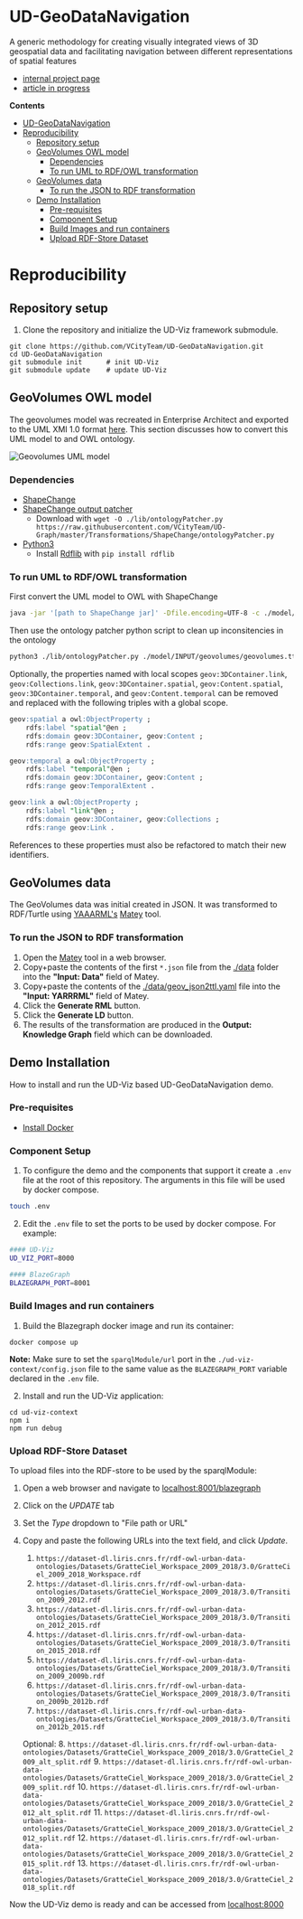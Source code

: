 # UD-GeoDataNavigation
A generic methodology for creating visually integrated views of 3D geospatial data and facilitating navigation between different representations of spatial features

- [internal project page](https://github.com/VCityTeam/VCity/tree/master/Projects/BIM-GIS_integration_diagrams)
- [article in progress](https://github.com/VCityTeam/VCity/tree/master/articles/geospatial_data_integration_CCO_DVA)

**Contents**
- [UD-GeoDataNavigation](#ud-geodatanavigation)
- [Reproducibility](#reproducibility)
  - [Repository setup](#repository-setup)
  - [GeoVolumes OWL model](#geovolumes-owl-model)
    - [Dependencies](#dependencies)
    - [To run UML to RDF/OWL transformation](#to-run-uml-to-rdfowl-transformation)
  - [GeoVolumes data](#geovolumes-data)
    - [To run the JSON to RDF transformation](#to-run-the-json-to-rdf-transformation)
  - [Demo Installation](#demo-installation)
    - [Pre-requisites](#pre-requisites)
    - [Component Setup](#component-setup)
    - [Build Images and run containers](#build-images-and-run-containers)
    - [Upload RDF-Store Dataset](#upload-rdf-store-dataset)

# Reproducibility

## Repository setup
1. Clone the repository and initialize the UD-Viz framework submodule.
```
git clone https://github.com/VCityTeam/UD-GeoDataNavigation.git
cd UD-GeoDataNavigation
git submodule init      # init UD-Viz
git submodule update    # update UD-Viz
```

## GeoVolumes OWL model 
The geovolumes model was recreated in Enterprise Architect and exported to the UML XMI 1.0 format [here](./model/geovolume.xmi).
This section discusses how to convert this UML model to and OWL ontology.

![Geovolumes UML model](./model/geovolumes.png)

### Dependencies 
- [ShapeChange](https://shapechange.net/get-started/)
- [ShapeChange output patcher](https://github.com/VCityTeam/UD-Graph/tree/master/Transformations/ShapeChange#to-run-the-ontology-patcher)
  - Download with `wget -O ./lib/ontologyPatcher.py https://raw.githubusercontent.com/VCityTeam/UD-Graph/master/Transformations/ShapeChange/ontologyPatcher.py`
- [Python3](https://www.python.org/downloads/)
  - Install [Rdflib](https://pypi.org/project/rdflib/) with `pip install rdflib`


### To run UML to RDF/OWL transformation
First convert the UML model to OWL with ShapeChange
```bash
java -jar '[path to ShapeChange jar]' -Dfile.encoding=UTF-8 -c ./model/shapechange_config.xml
```

Then use the ontology patcher python script to clean up inconsitencies in the ontology
```bash
python3 ./lib/ontologyPatcher.py ./model/INPUT/geovolumes/geovolumes.ttl ./model/INPUT/geovolumes/geovolumes_patched.ttl
```

Optionally, the properties named with local scopes `geov:3DContainer.link`, `geov:Collections.link`, `geov:3DContainer.spatial`, `geov:Content.spatial`, `geov:3DContainer.temporal`, and `geov:Content.temporal` can be removed and replaced with the following triples with a global scope.
```sql
geov:spatial a owl:ObjectProperty ;
    rdfs:label "spatial"@en ;
    rdfs:domain geov:3DContainer, geov:Content ;
    rdfs:range geov:SpatialExtent .

geov:temporal a owl:ObjectProperty ;
    rdfs:label "temporal"@en ;
    rdfs:domain geov:3DContainer, geov:Content ;
    rdfs:range geov:TemporalExtent .

geov:link a owl:ObjectProperty ;
    rdfs:label "link"@en ;
    rdfs:domain geov:3DContainer, geov:Collections ;
    rdfs:range geov:Link .
```
References to these properties must also be refactored to match their new identifiers.

## GeoVolumes data
The GeoVolumes data was initial created in JSON.
It was transformed to RDF/Turtle using [YAAARML's](https://rml.io/yarrrml/) [Matey](https://rml.io/yarrrml/matey/) tool.

### To run the JSON to RDF transformation
1. Open the [Matey](https://rml.io/yarrrml/matey/) tool in a web browser.
2. Copy+paste the contents of the first `*.json` file from the [./data](./data) folder into the **"Input: Data"** field of Matey.
3. Copy+paste the contents of the [./data/geov_json2ttl.yaml](./data/geov_json2ttl.yaml) file into the **"Input: YARRRML"** field of Matey.
4. Click the **Generate RML** button.
5. Click the **Generate LD** button.
6. The results of the transformation are produced in the **Output: Knowledge Graph** field which can be downloaded.

## Demo Installation
How to install and run the UD-Viz based UD-GeoDataNavigation demo. 

### Pre-requisites 

* [Install Docker](https://docs.docker.com/engine/install/)

### Component Setup
1. To configure the demo and the components that support it create a `.env` file at the root of this repository. The arguments in this file will be used by docker compose.
```bash
touch .env
```
2. Edit the `.env` file to set the ports to be used by docker compose.
For example:
```bash
#### UD-Viz
UD_VIZ_PORT=8000

#### BlazeGraph
BLAZEGRAPH_PORT=8001
``` 

### Build Images and run containers
1. Build the Blazegraph docker image and run its container:
```
docker compose up
```

**Note:** Make sure to set the `sparqlModule/url` port in the `./ud-viz-context/config.json` file to the same value as the `BLAZEGRAPH_PORT` variable declared in the `.env` file.

2. Install and run the UD-Viz application:
```
cd ud-viz-context
npm i
npm run debug
```

### Upload RDF-Store Dataset
To upload files into the RDF-store to be used by the sparqlModule:
1. Open a web browser and navigate to [localhost:8001/blazegraph](http://localhost:8001/blazegraph)
2. Click on the *UPDATE* tab
3. Set the *Type* dropdown to "File path or URL"
4. Copy and paste the following URLs into the text field, and click *Update*.
   1. `https://dataset-dl.liris.cnrs.fr/rdf-owl-urban-data-ontologies/Datasets/GratteCiel_Workspace_2009_2018/3.0/GratteCiel_2009_2018_Workspace.rdf`
   2. `https://dataset-dl.liris.cnrs.fr/rdf-owl-urban-data-ontologies/Datasets/GratteCiel_Workspace_2009_2018/3.0/Transition_2009_2012.rdf`
   3. `https://dataset-dl.liris.cnrs.fr/rdf-owl-urban-data-ontologies/Datasets/GratteCiel_Workspace_2009_2018/3.0/Transition_2012_2015.rdf`
   4. `https://dataset-dl.liris.cnrs.fr/rdf-owl-urban-data-ontologies/Datasets/GratteCiel_Workspace_2009_2018/3.0/Transition_2015_2018.rdf`
   5. `https://dataset-dl.liris.cnrs.fr/rdf-owl-urban-data-ontologies/Datasets/GratteCiel_Workspace_2009_2018/3.0/Transition_2009_2009b.rdf`
   6. `https://dataset-dl.liris.cnrs.fr/rdf-owl-urban-data-ontologies/Datasets/GratteCiel_Workspace_2009_2018/3.0/Transition_2009b_2012b.rdf`
   7. `https://dataset-dl.liris.cnrs.fr/rdf-owl-urban-data-ontologies/Datasets/GratteCiel_Workspace_2009_2018/3.0/Transition_2012b_2015.rdf`

   Optional:
   8. `https://dataset-dl.liris.cnrs.fr/rdf-owl-urban-data-ontologies/Datasets/GratteCiel_Workspace_2009_2018/3.0/GratteCiel_2009_alt_split.rdf`
   9. `https://dataset-dl.liris.cnrs.fr/rdf-owl-urban-data-ontologies/Datasets/GratteCiel_Workspace_2009_2018/3.0/GratteCiel_2009_split.rdf`
   10. `https://dataset-dl.liris.cnrs.fr/rdf-owl-urban-data-ontologies/Datasets/GratteCiel_Workspace_2009_2018/3.0/GratteCiel_2012_alt_split.rdf`
   11. `https://dataset-dl.liris.cnrs.fr/rdf-owl-urban-data-ontologies/Datasets/GratteCiel_Workspace_2009_2018/3.0/GratteCiel_2012_split.rdf`
   12. `https://dataset-dl.liris.cnrs.fr/rdf-owl-urban-data-ontologies/Datasets/GratteCiel_Workspace_2009_2018/3.0/GratteCiel_2015_split.rdf`
   13. `https://dataset-dl.liris.cnrs.fr/rdf-owl-urban-data-ontologies/Datasets/GratteCiel_Workspace_2009_2018/3.0/GratteCiel_2018_split.rdf`

Now the UD-Viz demo is ready and can be accessed from [localhost:8000](http://localhost:8000)